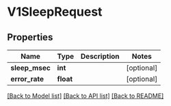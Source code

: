 # V1SleepRequest


## Properties
Name | Type | Description | Notes
------------ | ------------- | ------------- | -------------
**sleep_msec** | **int** |  | [optional] 
**error_rate** | **float** |  | [optional] 

[[Back to Model list]](../README.md#documentation-for-models) [[Back to API list]](../README.md#documentation-for-api-endpoints) [[Back to README]](../README.md)


